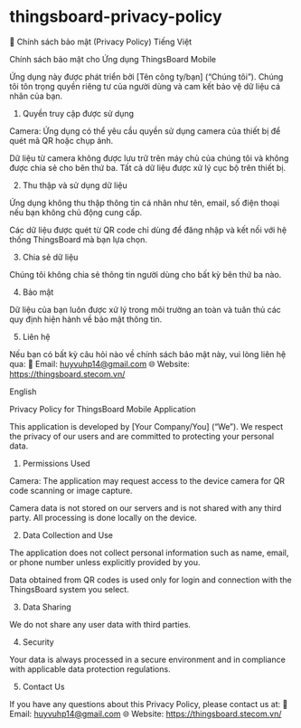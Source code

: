# thingsboard-privacy-policy
📄 Chính sách bảo mật (Privacy Policy)
Tiếng Việt

Chính sách bảo mật cho Ứng dụng ThingsBoard Mobile

Ứng dụng này được phát triển bởi [Tên công ty/bạn] (“Chúng tôi”). Chúng tôi tôn trọng quyền riêng tư của người dùng và cam kết bảo vệ dữ liệu cá nhân của bạn.

1. Quyền truy cập được sử dụng

Camera: Ứng dụng có thể yêu cầu quyền sử dụng camera của thiết bị để quét mã QR hoặc chụp ảnh.

Dữ liệu từ camera không được lưu trữ trên máy chủ của chúng tôi và không được chia sẻ cho bên thứ ba. Tất cả dữ liệu được xử lý cục bộ trên thiết bị.

2. Thu thập và sử dụng dữ liệu

Ứng dụng không thu thập thông tin cá nhân như tên, email, số điện thoại nếu bạn không chủ động cung cấp.

Các dữ liệu được quét từ QR code chỉ dùng để đăng nhập và kết nối với hệ thống ThingsBoard mà bạn lựa chọn.

3. Chia sẻ dữ liệu

Chúng tôi không chia sẻ thông tin người dùng cho bất kỳ bên thứ ba nào.

4. Bảo mật

Dữ liệu của bạn luôn được xử lý trong môi trường an toàn và tuân thủ các quy định hiện hành về bảo mật thông tin.

5. Liên hệ

Nếu bạn có bất kỳ câu hỏi nào về chính sách bảo mật này, vui lòng liên hệ qua:
📧 Email: huyvuhp14@gmail.com
🌐 Website: https://thingsboard.stecom.vn/

English

Privacy Policy for ThingsBoard Mobile Application

This application is developed by [Your Company/You] (“We”). We respect the privacy of our users and are committed to protecting your personal data.

1. Permissions Used

Camera: The application may request access to the device camera for QR code scanning or image capture.

Camera data is not stored on our servers and is not shared with any third party. All processing is done locally on the device.

2. Data Collection and Use

The application does not collect personal information such as name, email, or phone number unless explicitly provided by you.

Data obtained from QR codes is used only for login and connection with the ThingsBoard system you select.

3. Data Sharing

We do not share any user data with third parties.

4. Security

Your data is always processed in a secure environment and in compliance with applicable data protection regulations.

5. Contact Us

If you have any questions about this Privacy Policy, please contact us at:
📧 Email: huyvuhp14@gmail.com
🌐 Website: https://thingsboard.stecom.vn/
